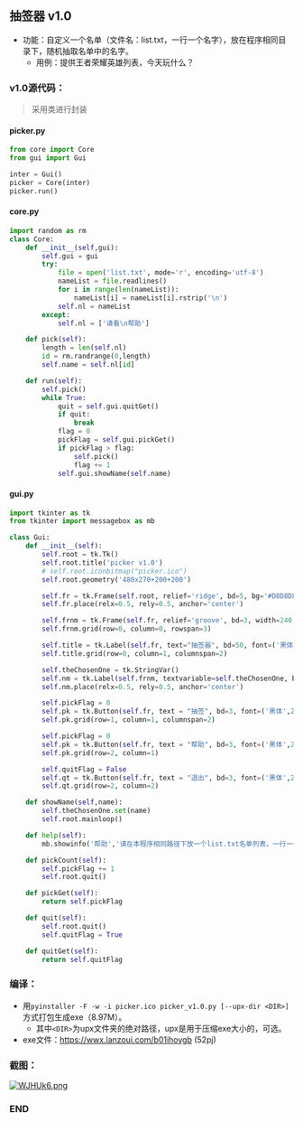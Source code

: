 ## 抽签器 v1.0

- 功能：自定义一个名单（文件名：list.txt，一行一个名字），放在程序相同目录下，随机抽取名单中的名字。
  - 用例：提供王者荣耀英雄列表，今天玩什么？

### v1.0源代码：

> 采用类进行封装

#### picker.py

```python
from core import Core
from gui import Gui

inter = Gui()
picker = Core(inter)
picker.run()
```

#### core.py

```python
import random as rm
class Core:
    def __init__(self,gui):
        self.gui = gui
        try:
            file = open('list.txt', mode='r', encoding='utf-8')
            nameList = file.readlines()
            for i in range(len(nameList)):
                nameList[i] = nameList[i].rstrip('\n')
            self.nl = nameList
        except:
            self.nl = ['请看\n帮助']

    def pick(self):
        length = len(self.nl)
        id = rm.randrange(0,length)
        self.name = self.nl[id]

    def run(self):
        self.pick()
        while True:
            quit = self.gui.quitGet()
            if quit:
                break
            flag = 0
            pickFlag = self.gui.pickGet()
            if pickFlag > flag:
                self.pick()
                flag += 1
            self.gui.showName(self.name)
```

#### gui.py

```python
import tkinter as tk
from tkinter import messagebox as mb

class Gui:
    def __init__(self):
        self.root = tk.Tk()
        self.root.title('picker v1.0')
        # self.root.iconbitmap("picker.ico")
        self.root.geometry('480x270+200+200')

        self.fr = tk.Frame(self.root, relief='ridge', bd=5, bg='#D8D8D8')
        self.fr.place(relx=0.5, rely=0.5, anchor='center')

        self.frnm = tk.Frame(self.fr, relief='groove', bd=3, width=240, height=240, bg='#CED8F6')
        self.frnm.grid(row=0, column=0, rowspan=3)

        self.title = tk.Label(self.fr, text="抽签器", bd=50, font=('黑体',25,'bold'), fg="#F78181", bg="#F2F5A9")
        self.title.grid(row=0, column=1, columnspan=2)

        self.theChosenOne = tk.StringVar()
        self.nm = tk.Label(self.frnm, textvariable=self.theChosenOne, bd=40, font=('黑体',25), bg='#CED8F6', cursor='xterm')
        self.nm.place(relx=0.5, rely=0.5, anchor='center')

        self.pickFlag = 0
        self.pk = tk.Button(self.fr, text = "抽签", bd=3, font=('黑体',20), command = self.pickCount)
        self.pk.grid(row=1, column=1, columnspan=2)

        self.pickFlag = 0
        self.pk = tk.Button(self.fr, text = "帮助", bd=3, font=('黑体',20), command = self.help)
        self.pk.grid(row=2, column=1)

        self.quitFlag = False
        self.qt = tk.Button(self.fr, text = "退出", bd=3, font=('黑体',20), command = self.quit)
        self.qt.grid(row=2, column=2)        

    def showName(self,name):
        self.theChosenOne.set(name)
        self.root.mainloop()

    def help(self):
        mb.showinfo('帮助','请在本程序相同路径下放一个list.txt名单列表，一行一个名字',icon = mb.INFO)

    def pickCount(self):
        self.pickFlag += 1
        self.root.quit()

    def pickGet(self):
        return self.pickFlag

    def quit(self):
        self.root.quit()
        self.quitFlag = True

    def quitGet(self):
        return self.quitFlag
```

### 编译：

- 用`pyinstaller -F -w -i picker.ico picker_v1.0.py [--upx-dir <DIR>]`方式打包生成exe（8.97M）。
  - 其中`<DIR>`为upx文件夹的绝对路径，upx是用于压缩exe大小的，可选。
- exe文件：https://wwx.lanzoui.com/b01ihoygb (52pj)

### 截图：

[![WJHUk6.png](https://z3.ax1x.com/2021/07/19/WJHUk6.png)](https://imgtu.com/i/WJHUk6)

### END
